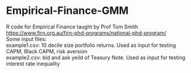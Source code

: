 # Empirical-Finance-GMM
R code for Empirical Finance taught by Prof Tom Smith  
https://www.firn.org.au/firn-phd-programs/national-phd-program/  
Some input files:  
example1.csv: 10 decile size portfolio returns. Used as input for testing CAPM, Black CAPM, risk aversion     
example2.csv: bid and ask yeild of Teasury Note. Used as input for testing interest rate inequality
